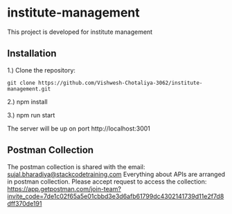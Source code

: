 # institute-management

This project is developed for institute management

## Installation

1.) Clone the repository: 
    
    git clone https://github.com/Vishwesh-Chotaliya-3062/institute-management.git

2.) npm install

3.) npm run start

The server will be up on port http://localhost:3001

## Postman Collection

The postman collection is shared with the email: sujal.bharadiya@stackcodetraining.com
Everything about APIs are arranged in postman collection.
Please accept request to access the collection:
https://app.getpostman.com/join-team?invite_code=7de1c02f65a5e01cbbd3e3d6afb61799dc4302141739d11e2f7d8dff370de191
